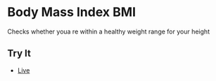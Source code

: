 # Body Mass Index BMI

Checks whether youa re within a healthy weight range for your height 

## Try It

- [Live](bilalaslamnet-dev-ed.develop.my.site.com/bmical)

